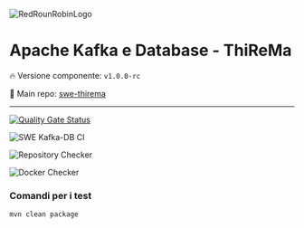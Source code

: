 ![RedRounRobinLogo](https://i.imgur.com/3Dcv4vs.png)

# Apache Kafka e Database - ThiReMa

:fire: Versione componente: `v1.0.0-rc` 

:pushpin: Main repo: [swe-thirema](https://github.com/RedRoundRobin/swe-thirema)

---

[![Quality Gate Status](https://sonarcloud.io/api/project_badges/measure?project=RedRoundRobin_swe-kafka-db&metric=alert_status)](https://sonarcloud.io/dashboard?id=RedRoundRobin_swe-kafka-db)

![SWE Kafka-DB CI](https://github.com/RedRoundRobin/swe-kafka-db/workflows/SWE%20Kafka-DB%20CI/badge.svg)

![Repository Checker](https://github.com/RedRoundRobin/swe-kafka-db/workflows/Repository%20Checker/badge.svg)

![Docker Checker](https://github.com/RedRoundRobin/swe-kafka-db/workflows/Docker%20Checker/badge.svg)

### Comandi per i test

`mvn clean package`
